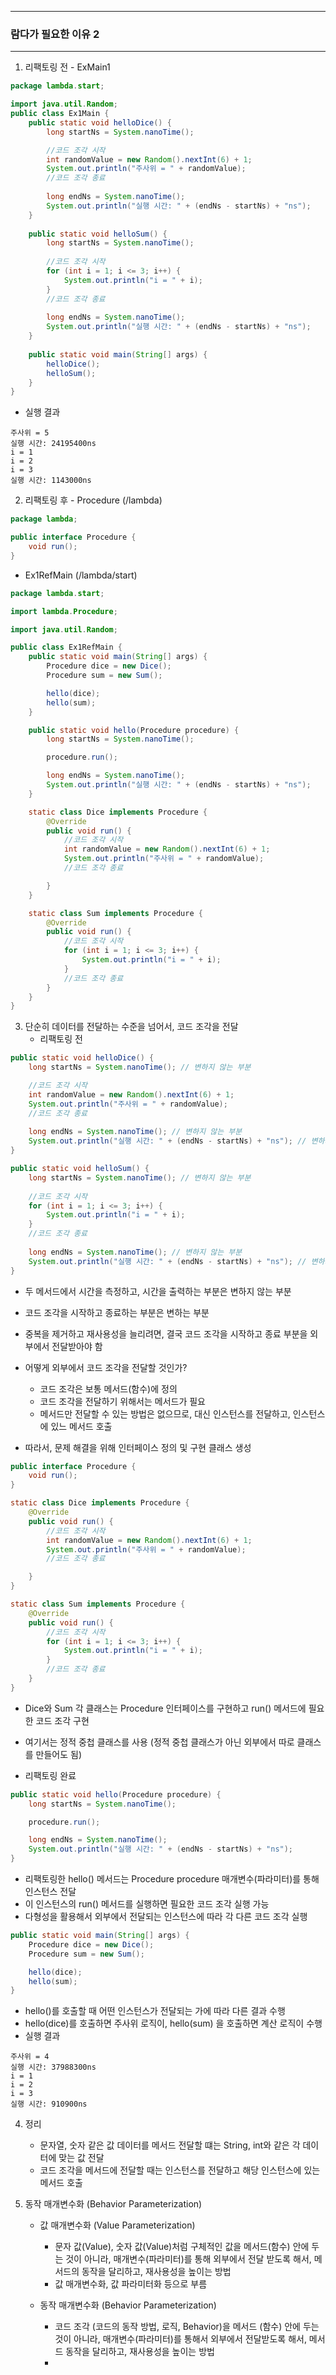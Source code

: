 -----
### 람다가 필요한 이유 2
-----
1. 리팩토링 전 - ExMain1
```java
package lambda.start;

import java.util.Random;
public class Ex1Main {
    public static void helloDice() {
        long startNs = System.nanoTime();

        //코드 조각 시작
        int randomValue = new Random().nextInt(6) + 1;
        System.out.println("주사위 = " + randomValue);
        //코드 조각 종료
        
        long endNs = System.nanoTime();
        System.out.println("실행 시간: " + (endNs - startNs) + "ns");
    }
    
    public static void helloSum() {
        long startNs = System.nanoTime();
        
        //코드 조각 시작
        for (int i = 1; i <= 3; i++) {
            System.out.println("i = " + i);
        }
        //코드 조각 종료
        
        long endNs = System.nanoTime();
        System.out.println("실행 시간: " + (endNs - startNs) + "ns");
    }
    
    public static void main(String[] args) {
        helloDice();
        helloSum();
    }
}
```
  - 실행 결과
```
주사위 = 5
실행 시간: 24195400ns
i = 1
i = 2
i = 3
실행 시간: 1143000ns
```

2. 리팩토링 후 - Procedure (/lambda)
```java
package lambda;

public interface Procedure {
    void run();
}
```

  - Ex1RefMain (/lambda/start)
```java
package lambda.start;

import lambda.Procedure;

import java.util.Random;

public class Ex1RefMain {
    public static void main(String[] args) {
        Procedure dice = new Dice();
        Procedure sum = new Sum();

        hello(dice);
        hello(sum);
    }

    public static void hello(Procedure procedure) {
        long startNs = System.nanoTime();

        procedure.run();

        long endNs = System.nanoTime();
        System.out.println("실행 시간: " + (endNs - startNs) + "ns");
    }

    static class Dice implements Procedure {
        @Override
        public void run() {
            //코드 조각 시작
            int randomValue = new Random().nextInt(6) + 1;
            System.out.println("주사위 = " + randomValue);
            //코드 조각 종료

        }
    }

    static class Sum implements Procedure {
        @Override
        public void run() {
            //코드 조각 시작
            for (int i = 1; i <= 3; i++) {
                System.out.println("i = " + i);
            }
            //코드 조각 종료
        }
    }
}
```

3. 단순히 데이터를 전달하는 수준을 넘어서, 코드 조각을 전달
   - 리팩토링 전
```java
public static void helloDice() {
    long startNs = System.nanoTime(); // 변하지 않는 부분

    //코드 조각 시작
    int randomValue = new Random().nextInt(6) + 1;
    System.out.println("주사위 = " + randomValue);
    //코드 조각 종료
    
    long endNs = System.nanoTime(); // 변하지 않는 부분
    System.out.println("실행 시간: " + (endNs - startNs) + "ns"); // 변하지 않는 부분
}

public static void helloSum() {
    long startNs = System.nanoTime(); // 변하지 않는 부분
    
    //코드 조각 시작
    for (int i = 1; i <= 3; i++) {
        System.out.println("i = " + i);
    }
    //코드 조각 종료
    
    long endNs = System.nanoTime(); // 변하지 않는 부분
    System.out.println("실행 시간: " + (endNs - startNs) + "ns"); // 변하지 않는 부분
}
```
  - 두 메서드에서 시간을 측정하고, 시간을 출력하는 부분은 변하지 않는 부분
  - 코드 조각을 시작하고 종료하는 부분은 변하는 부분
  - 중복을 제거하고 재사용성을 늘리려면, 결국 코드 조각을 시작하고 종료 부분을 외부에서 전달받아야 함
  - 어떻게 외부에서 코드 조각을 전달할 것인가?
    + 코드 조각은 보통 메서드(함수)에 정의
    + 코드 조각을 전달하기 위해서는 메서드가 필요
    + 메서드만 전달할 수 있는 방법은 없으므로, 대신 인스턴스를 전달하고, 인스턴스에 있느 메서드 호출

  - 따라서, 문제 해결을 위해 인터페이스 정의 및 구현 클래스 생성
```java
public interface Procedure {
    void run();
}
```
```java
static class Dice implements Procedure {
    @Override
    public void run() {
        //코드 조각 시작
        int randomValue = new Random().nextInt(6) + 1;
        System.out.println("주사위 = " + randomValue);
        //코드 조각 종료

    }
}

static class Sum implements Procedure {
    @Override
    public void run() {
        //코드 조각 시작
        for (int i = 1; i <= 3; i++) {
            System.out.println("i = " + i);
        }
        //코드 조각 종료
    }
}
```
  - Dice와 Sum 각 클래스는 Procedure 인터페이스를 구현하고 run() 메서드에 필요한 코드 조각 구현
  - 여기서는 정적 중첩 클래스를 사용 (정적 중첩 클래스가 아닌 외부에서 따로 클래스를 만들어도 됨)

  - 리팩토링 완료
```java
public static void hello(Procedure procedure) {
    long startNs = System.nanoTime();

    procedure.run();

    long endNs = System.nanoTime();
    System.out.println("실행 시간: " + (endNs - startNs) + "ns");
}
```
  - 리팩토링한 hello() 메서드는 Procedure procedure 매개변수(파라미터)를 통해 인스턴스 전달
  - 이 인스턴스의 run() 메서드를 실행하면 필요한 코드 조각 실행 가능
  - 다형성을 활용해서 외부에서 전달되는 인스턴스에 따라 각 다른 코드 조각 실행

```java
public static void main(String[] args) {
    Procedure dice = new Dice();
    Procedure sum = new Sum();

    hello(dice);
    hello(sum);
}
```
  - hello()를 호출할 때 어떤 인스턴스가 전달되는 가에 따라 다른 결과 수행
  - hello(dice)를 호출하면 주사위 로직이, hello(sum) 을 호출하면 계산 로직이 수행
  - 실행 결과
```
주사위 = 4
실행 시간: 37988300ns
i = 1
i = 2
i = 3
실행 시간: 910900ns
```


4. 정리
   - 문자열, 숫자 같은 값 데이터를 메서드 전달할 떄는 String, int와 같은 각 데이터에 맞는 값 전달
   - 코드 조각을 메서드에 전달할 때는 인스턴스를 전달하고 해당 인스턴스에 있는 메서드 호출

5. 동작 매개변수화 (Behavior Parameterization)
   - 값 매개변수화 (Value Parameterization)
     + 문자 값(Value), 숫자 값(Value)처럼 구체적인 값을 메서드(함수) 안에 두는 것이 아니라, 매개변수(파라미터)를 통해 외부에서 전달 받도록 해서, 메서드의 동작을 달리하고, 재사용성을 높이는 방법
     + 값 매개변수화, 값 파라미터화 등으로 부름

   - 동작 매개변수화 (Behavior Parameterization)
     + 코드 조각 (코드의 동작 방법, 로직, Behavior)을 메서드 (함수) 안에 두는 것이 아니라, 매개변수(파라미터)를 통해서 외부에서 전달받도록 해서, 메서드 동작을 달리하고, 재사용성을 높이는 방법
     + 
